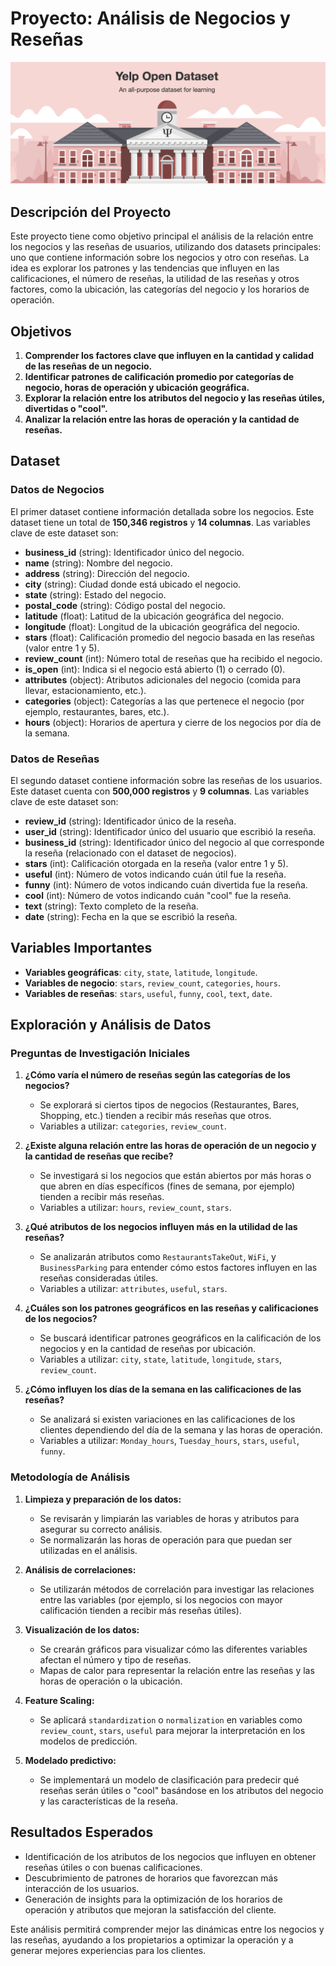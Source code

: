 # Proyecto: Análisis de Negocios y Reseñas

![Portada del Proyecto](images/logo.png)

## Descripción del Proyecto

Este proyecto tiene como objetivo principal el análisis de la relación entre los negocios y las reseñas de usuarios, utilizando dos datasets principales: uno que contiene información sobre los negocios y otro con reseñas. La idea es explorar los patrones y las tendencias que influyen en las calificaciones, el número de reseñas, la utilidad de las reseñas y otros factores, como la ubicación, las categorías del negocio y los horarios de operación.

## Objetivos

1. **Comprender los factores clave que influyen en la cantidad y calidad de las reseñas de un negocio.**
2. **Identificar patrones de calificación promedio por categorías de negocio, horas de operación y ubicación geográfica.**
3. **Explorar la relación entre los atributos del negocio y las reseñas útiles, divertidas o "cool".**
4. **Analizar la relación entre las horas de operación y la cantidad de reseñas.**

## Dataset

### Datos de Negocios

El primer dataset contiene información detallada sobre los negocios. Este dataset tiene un total de **150,346 registros** y **14 columnas**. Las variables clave de este dataset son:

- **business_id** (string): Identificador único del negocio.
- **name** (string): Nombre del negocio.
- **address** (string): Dirección del negocio.
- **city** (string): Ciudad donde está ubicado el negocio.
- **state** (string): Estado del negocio.
- **postal_code** (string): Código postal del negocio.
- **latitude** (float): Latitud de la ubicación geográfica del negocio.
- **longitude** (float): Longitud de la ubicación geográfica del negocio.
- **stars** (float): Calificación promedio del negocio basada en las reseñas (valor entre 1 y 5).
- **review_count** (int): Número total de reseñas que ha recibido el negocio.
- **is_open** (int): Indica si el negocio está abierto (1) o cerrado (0).
- **attributes** (object): Atributos adicionales del negocio (comida para llevar, estacionamiento, etc.).
- **categories** (object): Categorías a las que pertenece el negocio (por ejemplo, restaurantes, bares, etc.).
- **hours** (object): Horarios de apertura y cierre de los negocios por día de la semana.

### Datos de Reseñas

El segundo dataset contiene información sobre las reseñas de los usuarios. Este dataset cuenta con **500,000 registros** y **9 columnas**. Las variables clave de este dataset son:

- **review_id** (string): Identificador único de la reseña.
- **user_id** (string): Identificador único del usuario que escribió la reseña.
- **business_id** (string): Identificador único del negocio al que corresponde la reseña (relacionado con el dataset de negocios).
- **stars** (int): Calificación otorgada en la reseña (valor entre 1 y 5).
- **useful** (int): Número de votos indicando cuán útil fue la reseña.
- **funny** (int): Número de votos indicando cuán divertida fue la reseña.
- **cool** (int): Número de votos indicando cuán "cool" fue la reseña.
- **text** (string): Texto completo de la reseña.
- **date** (string): Fecha en la que se escribió la reseña.

## Variables Importantes

- **Variables geográficas**: `city`, `state`, `latitude`, `longitude`.
- **Variables de negocio**: `stars`, `review_count`, `categories`, `hours`.
- **Variables de reseñas**: `stars`, `useful`, `funny`, `cool`, `text`, `date`.

## Exploración y Análisis de Datos

### Preguntas de Investigación Iniciales

1. **¿Cómo varía el número de reseñas según las categorías de los negocios?**
   - Se explorará si ciertos tipos de negocios (Restaurantes, Bares, Shopping, etc.) tienden a recibir más reseñas que otros.
   - Variables a utilizar: `categories`, `review_count`.

2. **¿Existe alguna relación entre las horas de operación de un negocio y la cantidad de reseñas que recibe?**
   - Se investigará si los negocios que están abiertos por más horas o que abren en días específicos (fines de semana, por ejemplo) tienden a recibir más reseñas.
   - Variables a utilizar: `hours`, `review_count`, `stars`.

3. **¿Qué atributos de los negocios influyen más en la utilidad de las reseñas?**
   - Se analizarán atributos como `RestaurantsTakeOut`, `WiFi`, y `BusinessParking` para entender cómo estos factores influyen en las reseñas consideradas útiles.
   - Variables a utilizar: `attributes`, `useful`, `stars`.

4. **¿Cuáles son los patrones geográficos en las reseñas y calificaciones de los negocios?**
   - Se buscará identificar patrones geográficos en la calificación de los negocios y en la cantidad de reseñas por ubicación.
   - Variables a utilizar: `city`, `state`, `latitude`, `longitude`, `stars`, `review_count`.

5. **¿Cómo influyen los días de la semana en las calificaciones de las reseñas?**
   - Se analizará si existen variaciones en las calificaciones de los clientes dependiendo del día de la semana y las horas de operación.
   - Variables a utilizar: `Monday_hours`, `Tuesday_hours`, `stars`, `useful`, `funny`.

### Metodología de Análisis

1. **Limpieza y preparación de los datos:**
   - Se revisarán y limpiarán las variables de horas y atributos para asegurar su correcto análisis.
   - Se normalizarán las horas de operación para que puedan ser utilizadas en el análisis.

2. **Análisis de correlaciones:**
   - Se utilizarán métodos de correlación para investigar las relaciones entre las variables (por ejemplo, si los negocios con mayor calificación tienden a recibir más reseñas útiles).

3. **Visualización de los datos:**
   - Se crearán gráficos para visualizar cómo las diferentes variables afectan el número y tipo de reseñas.
   - Mapas de calor para representar la relación entre las reseñas y las horas de operación o la ubicación.

4. **Feature Scaling:**
   - Se aplicará `standardization` o `normalization` en variables como `review_count`, `stars`, `useful` para mejorar la interpretación en los modelos de predicción.

5. **Modelado predictivo:**
   - Se implementará un modelo de clasificación para predecir qué reseñas serán útiles o "cool" basándose en los atributos del negocio y las características de la reseña.

## Resultados Esperados

- Identificación de los atributos de los negocios que influyen en obtener reseñas útiles o con buenas calificaciones.
- Descubrimiento de patrones de horarios que favorezcan más interacción de los usuarios.
- Generación de insights para la optimización de los horarios de operación y atributos que mejoran la satisfacción del cliente.

Este análisis permitirá comprender mejor las dinámicas entre los negocios y las reseñas, ayudando a los propietarios a optimizar la operación y a generar mejores experiencias para los clientes.
